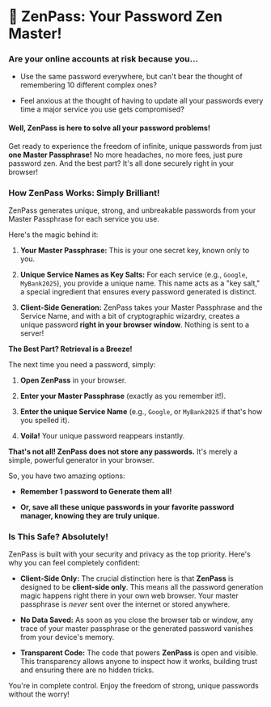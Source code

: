 # 👋 ZenPass: Your Password Zen Master!

### Are your online accounts at risk because you...

- Use the same password everywhere, but can't bear the thought of remembering 10 different complex ones?
    
- Feel anxious at the thought of having to update all your passwords every time a major service you use gets compromised?
    

#### Well, ZenPass is here to solve all your password problems!

Get ready to experience the freedom of infinite, unique passwords from just **one Master Passphrase!** No more headaches, no more fees, just pure password zen. And the best part? It's all done securely right in your browser!

### How ZenPass Works: Simply Brilliant!

ZenPass generates unique, strong, and unbreakable passwords from your Master Passphrase for each service you use.

Here's the magic behind it:

1. **Your Master Passphrase:** This is your one secret key, known only to you.
    
2. **Unique Service Names as Key Salts:** For each service (e.g., `Google`, `MyBank2025`), you provide a unique name. This name acts as a "key salt," a special ingredient that ensures every password generated is distinct.
    
3. **Client-Side Generation:** ZenPass takes your Master Passphrase and the Service Name, and with a bit of cryptographic wizardry, creates a unique password **right in your browser window**. Nothing is sent to a server!
    

**The Best Part? Retrieval is a Breeze!**

The next time you need a password, simply:

1. **Open ZenPass** in your browser.
    
2. **Enter your Master Passphrase** (exactly as you remember it!).
    
3. **Enter the unique Service Name** (e.g., `Google`, or `MyBank2025` if that's how you spelled it).
    
4. **Voila!** Your unique password reappears instantly.
    

**That's not all! ZenPass does not store any passwords.** It's merely a simple, powerful generator in your browser.

So, you have two amazing options:

- **Remember 1 password to Generate them all!**
    
- **Or, save all these unique passwords in your favorite password manager, knowing they are truly unique.**
    

### Is This Safe? Absolutely!

ZenPass is built with your security and privacy as the top priority. Here's why you can feel completely confident:

- **Client-Side Only:** The crucial distinction here is that **ZenPass** is designed to be **client-side only**. This means all the password generation magic happens right there in your own web browser. Your master passphrase is _never_ sent over the internet or stored anywhere.
    
- **No Data Saved:** As soon as you close the browser tab or window, any trace of your master passphrase or the generated password vanishes from your device's memory.
    
- **Transparent Code:** The code that powers **ZenPass** is open and visible. This transparency allows anyone to inspect how it works, building trust and ensuring there are no hidden tricks.
    

You're in complete control. Enjoy the freedom of strong, unique passwords without the worry!
